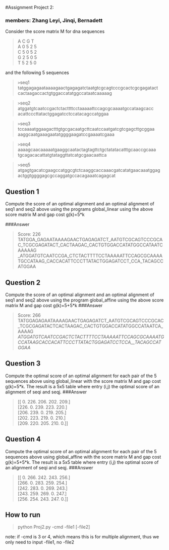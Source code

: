 #Assignment Project 2:
### members: Zhang Leyi, Jinqi, Bernadett  

Consider the score matrix M for dna sequences

>   A  C  G  T   
A  0  5  2  5   
C  5  0  5  2   
G  2  5  0  5  
T  5  2  5  0   

and the following 5 sequences

><code>></code>seq1   
tatggagagaataaaagaactgagagatctaatgtcgcagtcccgcactcgcgagatact
cactaagaccactgtggaccatatggccataatcaaaaag

><code>></code>seq2   
atggatgtcaatccgactctacttttcctaaaaattccagcgcaaaatgccataagcacc
acattcccttatactggagatcctccatacagccatggaa

><code>></code>seq3   
tccaaaatggaagactttgtgcgacaatgcttcaatccaatgatcgtcgagcttgcggaa
aaggcaatgaaagaatatggggaagatccgaaaatcgaaa

><code>></code>seq4   
aaaagcaacaaaaatgaaggcaatactagtagttctgctatatacatttgcaaccgcaaa
tgcagacacattatgtataggttatcatgcgaacaattca

><code>></code>seq5   
atgagtgacatcgaagccatggcgtctcaaggcaccaaacgatcatatgaacaaatggag
actggtggggagcgccaggatgccacagaaatcagagcat

Question 1 
----------
Compute the score of an optimal alignment and an optimal alignment of
seq1 and seq2 above using the programs global_linear using the above
score matrix M and gap cost g(k)=5*k

###Answer
>Score:  226
TATGGA_GAGAATAAAAGAACTGAGAGATCT_AATGTCGCAGTCCCGCAC_TCGCGAGATACT_CACTAAGAC_CACTGTGGACCATATGGCCATAATCAAAAAG
_ATGGATGTCAATCCGA_CTCTACTTTTCCTAAAAATTCCAGCGCAAAATGCCATAAG_CACCACATTCCCTTATACTGGAGATCCT_CCA_TACAGCCATGGAA

Question 2
----------

Compute the score of an optimal alignment and an optimal alignment of
seq1 and seq2 above using the program global_affine using the above
score matrix M and gap cost g(k)=5+5*k
###Answer
>Score:  266
TATGGAGAGAATAAAAGAACTGAGAGATCT_AATGTCGCAGTCCCGCAC_TCGCGAGATACTCACTAAGAC_CACTGTGGACCATATGGCCATAATCA_AAAAG
_ATGGATGTCAATCCGACTCTACTTTTCCTAAAAATTCCAGCGCAAAATGCCATAAGCACCACATTCCCTTATACTGGAGATCCTCCA__TACAGCCATGGAA_


Question 3
----------

Compute the optimal score of an optimal alignment for each pair of the
5 sequences above using global_linear with the score matrix M and gap
cost g(k)=5*k. The result is a 5x5 table where entry (i,j) the optimal
score of an alignment of seqi and seqj.
###Answer
>[[  0. 226. 206. 202. 209.]   
 [226.   0. 239. 223. 220.]   
 [206. 239.   0. 219. 205.]   
 [202. 223. 219.   0. 210.]   
 [209. 220. 205. 210.   0.]]   

Question 4
----------

Compute the optimal score of an optimal alignment for each pair of the
5 sequences above using global_affine with the score matrix M and gap
cost g(k)=5+5*k. The result is a 5x5 table where entry (i,j) the
optimal score of an alignment of seqi and seqj.
###Answer   
>[[  0. 266. 242. 243. 256.]   
 [266.   0. 283. 259. 254.]   
 [242. 283.   0. 269. 243.]   
 [243. 259. 269.   0. 247.]   
 [256. 254. 243. 247.   0.]]   

## How to run
> python Proj2.py -cmd -file1 [-file2]   

note: if -cmd is 3 or 4, which means this is for multiple
alignment, thus we only need to input -file1, no -file2

